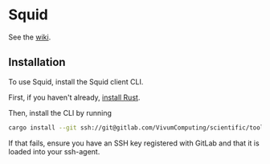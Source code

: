 # Squid

See the [wiki](https://gitlab.com/groups/VivumComputing/scientific/-/wikis/home).

## Installation

To use Squid, install the Squid client CLI.

First, if you haven't already, [install Rust](https://www.rust-lang.org/tools/install).

Then, install the CLI by running
```sh
cargo install --git ssh://git@gitlab.com/VivumComputing/scientific/tools/squid.git squid
```

If that fails, ensure you have an SSH key registered with GitLab and that it is loaded into your ssh-agent.

